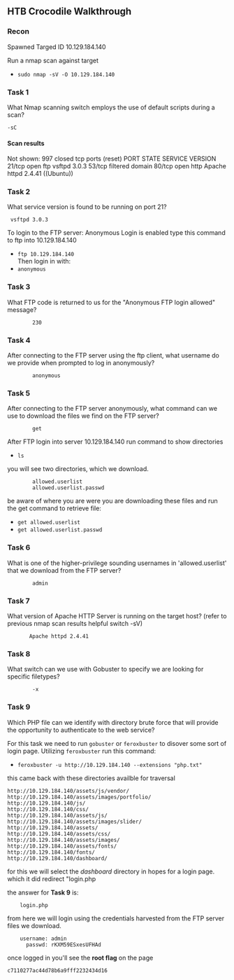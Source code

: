 ## HTB Crocodile Walkthrough

### Recon

Spawned Targed ID
10.129.184.140

Run a nmap scan against target 
* `sudo nmap -sV -O 10.129.184.140`

### Task 1

What Nmap scanning switch employs the use of default scripts during a scan?

    -sC

#### Scan results

Not shown: 997 closed tcp ports (reset)
PORT      STATE      SERVICE VERSION
21/tcp    open       ftp     vsftpd 3.0.3
53/tcp    filtered   domain
80/tcp    open       http    Apache httpd 2.4.41 ((Ubuntu))



### Task 2

What service version is found to be running on port 21?

     vsftpd 3.0.3

To login to the FTP server:
Anonymous Login is enabled type this command to ftp into 10.129.184.140
* `ftp 10.129.184.140`   
Then login in with:
* `anonymous`


### Task 3

What FTP code is returned to us for the "Anonymous FTP login allowed" message?

            230

### Task 4

After connecting to the FTP server using the ftp client, what username do we provide when prompted to log in anonymously? 

            anonymous

### Task 5

After connecting to the FTP server anonymously, what command can we use to download the files we find on the FTP server? 

            get

After FTP login into server 10.129.184.140
run command to show directories
* `ls`

you will see two directories, which we download.

            allowed.userlist
            allowed.userlist.passwd

be aware of where you are were you are downloading these files and run the get command to retrieve file:
* `get allowed.userlist`
* `get allowed.userlist.passwd`

### Task 6

What is one of the higher-privilege sounding usernames in 'allowed.userlist' that we download from the FTP server? 

            admin

### Task 7

What version of Apache HTTP Server is running on the target host? (refer to previous nmap scan results helpful switch -sV)

           Apache httpd 2.4.41 

###  Task 8

What switch can we use with Gobuster to specify we are looking for specific filetypes? 

            -x

###  Task 9

Which PHP file can we identify with directory brute force that will provide the opportunity to authenticate to the web service? 

For this task we need to run `gobuster` or `feroxbuster` to disover some sort of login page. Utilizing `feroxbuster` run this command:
* `feroxbuster -u http://10.129.184.140 --extensions "php.txt"`

this came back with these directories availble for traversal

    http://10.129.184.140/assets/js/vendor/
    http://10.129.184.140/assets/images/portfolio/
    http://10.129.184.140/js/
    http://10.129.184.140/css/
    http://10.129.184.140/assets/js/
    http://10.129.184.140/assets/images/slider/
    http://10.129.184.140/assets/
    http://10.129.184.140/assets/css/
    http://10.129.184.140/assets/images/
    http://10.129.184.140/assets/fonts/
    http://10.129.184.140/fonts/
    http://10.129.184.140/dashboard/ 

for this we will select the _dashboard_ directory in hopes for a login page. which it did redirect "login.php

the answer for **Task 9** is:

        login.php


from here we will login using the credentials harvested from the FTP server files we download.

        username: admin
          passwd: rKXM59ESxesUFHAd

once logged in you'll see the **root flag** on the page

    c7110277ac44d78b6a9fff2232434d16
